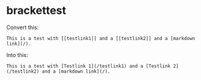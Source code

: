 # brackettest

Convert this:

    This is a test with [[testlink1]] and a [[testlink2]] and a [markdown link](/).

Into this:

    This is a test with [Testlink 1](/testlink1) and a [Testlink 2](/testlink2) and a [markdown link](/).
